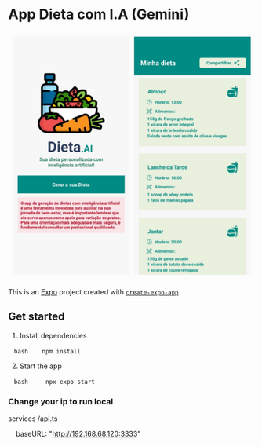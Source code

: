 # App Dieta com I.A (Gemini)

![Prints do aplicativo](https://raw.githubusercontent.com/cleisoncarlos/dietaAI/refs/heads/main/screen.jpeg)


This is an [Expo](https://expo.dev) project created with [`create-expo-app`](https://www.npmjs.com/package/create-expo-app).

## Get started

1. Install dependencies

   ```bash
   npm install
   ```

2. Start the app

   ```bash
    npx expo start
   ```

### Change your ip to run local

services /api.ts

    baseURL: "http://192.168.68.120:3333"

